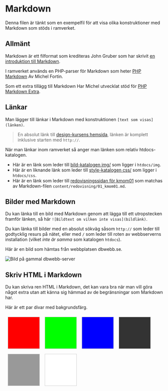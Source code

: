 Markdown
===========================

Denna filen är tänkt som en exempelfil för att visa olika konstruktioner med Markdown som stöds i ramverket.



Allmänt
---------------------------

Markdown är ett filformat som krediteras John Gruber som har skrivit [en introduktion till Markdown](https://daringfireball.net/projects/markdown/basics).

I ramverket används en PHP-parser för Markdown som heter [PHP Markdown](https://packagist.org/packages/michelf/php-markdown) Av Michel Fortin.

Som ett extra tillägg till Markdown Har Michel utvecklat stöd för [PHP Markdown Extra](https://michelf.ca/projects/php-markdown/extra/).



Länkar
---------------------------

Man lägger till länkar i Markdown med konstruktionen `[text som visas](länken)`.

> En absolut länk till [design-kursens hemsida](https://dbwebb.se/kurser/design), länken är komplett inklusive starten med `http://`.

När man länkar inom ramverket så anger man länken som relativ htdocs-katalogen.

* Här är en länk som leder till [bild-katalogen img/](img) som ligger i `htdocs/img`.
* Här är en liknande länk som leder till [style-katalogen css/](css) som ligger i `htdocs/css`.
* Här är en länk som leder till [redovisningssidan för kmom01](redovisning/kmom01) som matchas av Markdown-filen `content/redovisning/01_kmom01.md`.



Bilder med Markdown
---------------------------

Du kan länka till en bild med Markdown genom att lägga till ett utropstecken framför länken, så här `![Bildtext om vilken inte visas](bildlänk)`.

Du kan länka till bilder med en absolut sökväg såsom `http://` som leder till godtycklig resurs på nätet, eller med `/` som leder till roten av webbserverns installation (vilket _inte är samma_ som katalogen `htdocs`).

Här är en bild som hämtas från webbplatsen dbwebb.se.

![Bild på gammal dbwebb-server](https://dbwebb.se/image/fsync-giving-up-on-dirty.jpg?width=700)



Skriv HTML i Markdown
---------------------------

Du kan skriva ren HTML i Markdown, det kan vara bra när man vill göra något extra utan att känna sig hämmad av de begränsningar som Markdown har.

Här är ett par divar med bakgrundsfärg.

<div style="overflow: auto;">
    <div style=" background-color: #f00; width: 100px; height: 100px; float: left; margin: 8px; border: 1px solid #ccc;"></div>
    <div style=" background-color: #0f0; width: 100px; height: 100px; float: left; margin: 8px; border: 1px solid #ccc;"></div>
    <div style=" background-color: #00f; width: 100px; height: 100px; float: left; margin: 8px; border: 1px solid #ccc;"></div>
    <div style=" background-color: #333; width: 100px; height: 100px; float: left; margin: 8px; border: 1px solid #ccc;"></div>
    <div style=" background-color: #999; width: 100px; height: 100px; float: left; margin: 8px; border: 1px solid #ccc;"></div>
    <div style=" background-color: #fff; width: 100px; height: 100px; float: left; margin: 8px; border: 1px solid #ccc;"></div>
</div>
